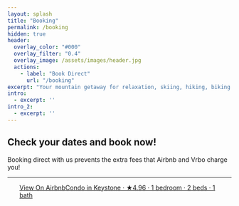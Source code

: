 ```yaml
---
layout: splash
title: "Booking"
permalink: /booking
hidden: true
header:
  overlay_color: "#000"
  overlay_filter: "0.4"
  overlay_image: /assets/images/header.jpg
  actions:
    - label: "Book Direct"
      url: "/booking"
excerpt: "Your mountain getaway for relaxation, skiing, hiking, biking and a whole lot more!"
intro: 
  - excerpt: ''
intro_2: 
  - excerpt: ''
---
```


<!-- {% include feature_row id="intro_2" type="center" %} -->

<div>
    <h2 class="section-heading">Check your dates and book now!</h2>
    <p>Booking direct with us prevents the extra fees that Airbnb and Vrbo charge you!</p>
    <hr class="light">
    <div class="igms-direct-booking-widget" id="directBooking1696797720472"
        data-listing-id="a367b429-9284-4d32-994d-9aa346b7e0de" data-widget-color="#8C52FF"
        data-text-check-availability="Check Availability" data-text-book-now="Book Now">
    </div>
</div>


<!-- {% include feature_row id="intro_2" type="center" %} -->

<div class="airbnb-embed-frame" data-id="724056733975744264" data-view="home" style="width: 450px; height: 300px; margin: auto;"><a href="https://www.airbnb.com/rooms/724056733975744264?guests=1&amp;adults=1&amp;s=66&amp;source=embed_widget" rel="nofollow">View On Airbnb</a><a href="https://www.airbnb.com/rooms/724056733975744264?guests=1&amp;adults=1&amp;s=66&amp;source=embed_widget" rel="nofollow">Condo in Keystone · ★4.96 · 1 bedroom · 2 beds · 1 bath</a><script async="" src="https://www.airbnb.com/embeddable/airbnb_jssdk"></script></div>